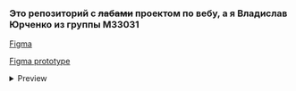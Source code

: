 ### Это репозиторий с ~~лабами~~ проектом по вебу, a я Владислав Юрченко из группы M33031

[Figma](https://www.figma.com/file/1jrlE3O1D8ggwtOKvjRvqR/Compare-site?node-id=0%3A1)

[Figma prototype](https://www.figma.com/proto/1jrlE3O1D8ggwtOKvjRvqR/Compare-site)

<details>
  <summary>Preview</summary>

  ![Main page](preview_main_page.png)

  ![All cats](preview_all_cats.png)

  ![About](preview_about_page.png)
</details>

